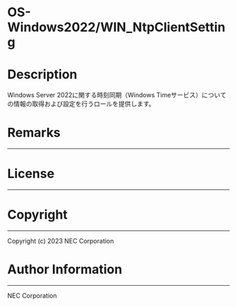 OS-Windows2022/WIN_NtpClientSetting
=======================================================
# Description
Windows Server 2022に関する時刻同期（Windows Timeサービス）についての情報の取得および設定を行うロールを提供します。

# Remarks
-------

# License
-------

# Copyright
---------
Copyright (c) 2023 NEC Corporation

# Author Information
------------------
NEC Corporation
